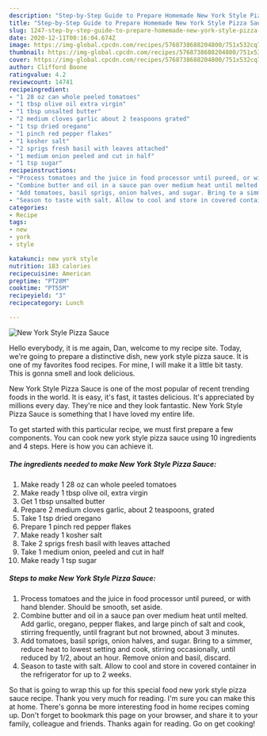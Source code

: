 ```yaml
---
description: "Step-by-Step Guide to Prepare Homemade New York Style Pizza Sauce"
title: "Step-by-Step Guide to Prepare Homemade New York Style Pizza Sauce"
slug: 1247-step-by-step-guide-to-prepare-homemade-new-york-style-pizza-sauce
date: 2020-12-11T00:16:04.674Z
image: https://img-global.cpcdn.com/recipes/5768738688204800/751x532cq70/new-york-style-pizza-sauce-recipe-main-photo.jpg
thumbnail: https://img-global.cpcdn.com/recipes/5768738688204800/751x532cq70/new-york-style-pizza-sauce-recipe-main-photo.jpg
cover: https://img-global.cpcdn.com/recipes/5768738688204800/751x532cq70/new-york-style-pizza-sauce-recipe-main-photo.jpg
author: Clifford Boone
ratingvalue: 4.2
reviewcount: 14741
recipeingredient:
- "1 28 oz can whole peeled tomatoes"
- "1 tbsp olive oil extra virgin"
- "1 tbsp unsalted butter"
- "2 medium cloves garlic about 2 teaspoons grated"
- "1 tsp dried oregano"
- "1 pinch red pepper flakes"
- "1 kosher salt"
- "2 sprigs fresh basil with leaves attached"
- "1 medium onion peeled and cut in half"
- "1 tsp sugar"
recipeinstructions:
- "Process tomatoes and the juice in food processor until pureed, or with hand blender. Should be smooth, set aside."
- "Combine butter and oil in a sauce pan over medium heat until melted. Add garlic, oregano, pepper flakes, and large pinch of salt and cook, stirring frequently, until fragrant but not browned, about 3 minutes."
- "Add tomatoes, basil sprigs, onion halves, and sugar. Bring to a simmer, reduce heat to lowest setting and cook, stirring occasionally, until reduced by 1/2, about an hour. Remove onion and basil, discard."
- "Season to taste with salt. Allow to cool and store in covered container in the refrigerator for up to 2 weeks."
categories:
- Recipe
tags:
- new
- york
- style

katakunci: new york style 
nutrition: 183 calories
recipecuisine: American
preptime: "PT28M"
cooktime: "PT55M"
recipeyield: "3"
recipecategory: Lunch

---
```



![New York Style Pizza Sauce](https://img-global.cpcdn.com/recipes/5768738688204800/751x532cq70/new-york-style-pizza-sauce-recipe-main-photo.jpg)

Hello everybody, it is me again, Dan, welcome to my recipe site. Today, we're going to prepare a distinctive dish, new york style pizza sauce. It is one of my favorites food recipes. For mine, I will make it a little bit tasty. This is gonna smell and look delicious.



New York Style Pizza Sauce is one of the most popular of recent trending foods in the world. It is easy, it's fast, it tastes delicious. It's appreciated by millions every day. They're nice and they look fantastic. New York Style Pizza Sauce is something that I have loved my entire life.


To get started with this particular recipe, we must first prepare a few components. You can cook new york style pizza sauce using 10 ingredients and 4 steps. Here is how you can achieve it.

<!--inarticleads1-->

##### The ingredients needed to make New York Style Pizza Sauce:

1. Make ready 1 28 oz can whole peeled tomatoes
1. Make ready 1 tbsp olive oil, extra virgin
1. Get 1 tbsp unsalted butter
1. Prepare 2 medium cloves garlic, about 2 teaspoons, grated
1. Take 1 tsp dried oregano
1. Prepare 1 pinch red pepper flakes
1. Make ready 1 kosher salt
1. Take 2 sprigs fresh basil with leaves attached
1. Take 1 medium onion, peeled and cut in half
1. Make ready 1 tsp sugar




<!--inarticleads2-->

##### Steps to make New York Style Pizza Sauce:

1. Process tomatoes and the juice in food processor until pureed, or with hand blender. Should be smooth, set aside.
1. Combine butter and oil in a sauce pan over medium heat until melted. Add garlic, oregano, pepper flakes, and large pinch of salt and cook, stirring frequently, until fragrant but not browned, about 3 minutes.
1. Add tomatoes, basil sprigs, onion halves, and sugar. Bring to a simmer, reduce heat to lowest setting and cook, stirring occasionally, until reduced by 1/2, about an hour. Remove onion and basil, discard.
1. Season to taste with salt. Allow to cool and store in covered container in the refrigerator for up to 2 weeks.




So that is going to wrap this up for this special food new york style pizza sauce recipe. Thank you very much for reading. I'm sure you can make this at home. There's gonna be more interesting food in home recipes coming up. Don't forget to bookmark this page on your browser, and share it to your family, colleague and friends. Thanks again for reading. Go on get cooking!
